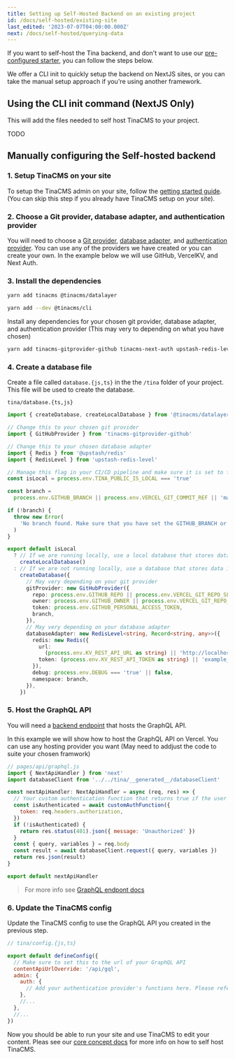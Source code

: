 ```yaml
---
title: Setting up Self-Hosted Backend on an existing project
id: /docs/self-hosted/existing-site
last_edited: '2023-07-07T04:00:00.000Z'
next: /docs/self-hosted/querying-data
---
```


If you want to self-host the Tina backend, and don't want to use our [pre-configured starter](/docs/self-hosted/starters/nextjs-vercel/), you can follow the steps below.

We offer a CLI init to quickly setup the backend on NextJS sites, or you can take the manual setup approach if you're using another framework.

## Using the CLI init command (NextJS Only)

This will add the files needed to self host TinaCMS to your project.

TODO

## Manually configuring the Self-hosted backend

### 1. Setup TinaCMS on your site

To setup the TinaCMS admin on your site, follow the [getting started guide](/docs/setup-overview/). (You can skip this step if you already have TinaCMS setup on your site).

### 2. Choose a Git provider, database adapter, and authentication provider

You will need to choose a [Git provider](/docs/reference/self-hosted/git-provider/overview/), [database adapter](/docs/reference/self-hosted/database-adapter/overview/), and [authentication provider](/docs/reference/self-hosted/authentication-provider/overview/). You can use any of the providers we have created or you can create your own. In the example below we will use GitHub, VercelKV, and Next Auth.

### 3. Install the dependencies

```bash
yarn add tinacms @tinacms/datalayer
```

```bash
yarn add --dev @tinacms/cli
```

Install any dependencies for your chosen git provider, database adapter, and authentication provider (This may very to depending on what you have chosen)

```bash
yarn add tinacms-gitprovider-github tinacms-next-auth upstash-redis-level @upstash/redis
```

### 4. Create a database file

Create a file called `database.{js,ts}` in the the `/tina` folder of your project. This file will be used to create the database.

`tina/database.{ts,js}`

```ts
import { createDatabase, createLocalDatabase } from '@tinacms/datalayer'

// Change this to your chosen git provider
import { GitHubProvider } from 'tinacms-gitprovider-github'

// Change this to your chosen database adapter
import { Redis } from '@upstash/redis'
import { RedisLevel } from 'upstash-redis-level'

// Manage this flag in your CI/CD pipeline and make sure it is set to false in production
const isLocal = process.env.TINA_PUBLIC_IS_LOCAL === 'true'

const branch =
  process.env.GITHUB_BRANCH || process.env.VERCEL_GIT_COMMIT_REF || 'main'

if (!branch) {
  throw new Error(
    'No branch found. Make sure that you have set the GITHUB_BRANCH or process.env.VERCEL_GIT_COMMIT_REF environment variable.'
  )
}

export default isLocal
  ? // If we are running locally, use a local database that stores data in memory and writes to the locac filesystem on save
    createLocalDatabase()
  : // If we are not running locally, use a database that stores data in redis and Saves data to github
    createDatabase({
      // May very depending on your git provider
      gitProvider: new GitHubProvider({
        repo: process.env.GITHUB_REPO || process.env.VERCEL_GIT_REPO_SLUG,
        owner: process.env.GITHUB_OWNER || process.env.VERCEL_GIT_REPO_OWNER,
        token: process.env.GITHUB_PERSONAL_ACCESS_TOKEN,
        branch,
      }),
      // May very depending on your database adapter
      databaseAdapter: new RedisLevel<string, Record<string, any>>({
        redis: new Redis({
          url:
            (process.env.KV_REST_API_URL as string) || 'http://localhost:8079',
          token: (process.env.KV_REST_API_TOKEN as string) || 'example_token',
        }),
        debug: process.env.DEBUG === 'true' || false,
        namespace: branch,
      }),
    })
```

### 5. Host the GraphQL API

You will need a [backend endpoint](/docs/self-hosted/graphql-endpoint/overview) that hosts the GraphQL API.

In this example we will show how to host the GraphQL API on Vercel. You can use any hosting provider you want (May need to addjust the code to suite your chosen framwork)

```js
// pages/api/graphql.js
import { NextApiHandler } from 'next'
import databaseClient from '../../tina/__generated__/databaseClient'

const nextApiHandler: NextApiHandler = async (req, res) => {
  // Your custom authentication function that returns true if the user is authenticated.
  const isAuthenticated = await customAuthFunction({
    token: req.headers.authorization,
  })
  if (!isAuthenticated) {
    return res.status(401).json({ message: 'Unauthorized' })
  }
  const { query, variables } = req.body
  const result = await databaseClient.request({ query, variables })
  return res.json(result)
}

export default nextApiHandler
```

> For more info see [GraphQL endpont docs](/docs/self-hosted/graphql-endpoint/overview)

### 6. Update the TinaCMS config

Update the TinaCMS config to use the GraphQL API you created in the previous step.

```js
// tina/config.{js,ts}

export default defineConfig({
  // Make sure to set this to the url of your GraphQL API
  contentApiUrlOverride: '/api/gql',
  admin: {
    auth: {
      // Add your authentication provider's functions here. Please refer to the docs for your chosen authentication provider.
    },
    //...
  },
  //...
})
```

Now you should be able to run your site and use TinaCMS to edit your content. Pleas see our [core concept docs](/docs/self-hosted/core-concepts/overview/) for more info on how to self host TinaCMS.
